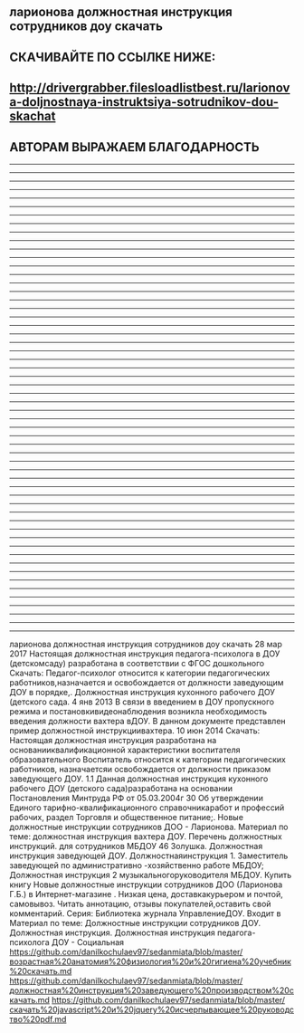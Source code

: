 ларионова должностная инструкция сотрудников доу скачать
--------------------------------------------------
СКАЧИВАЙТЕ ПО ССЫЛКЕ НИЖЕ:
--------------------------------------------------
http://drivergrabber.filesloadlistbest.ru/larionova-doljnostnaya-instruktsiya-sotrudnikov-dou-skachat
--------------------------------------------------
АВТОРАМ ВЫРАЖАЕМ БЛАГОДАРНОСТЬ
--------------------------------------------------
--------------------------------------------------
--------------------------------------------------
--------------------------------------------------
--------------------------------------------------
--------------------------------------------------
--------------------------------------------------
--------------------------------------------------
--------------------------------------------------
--------------------------------------------------
--------------------------------------------------
--------------------------------------------------
--------------------------------------------------
--------------------------------------------------
--------------------------------------------------
--------------------------------------------------
--------------------------------------------------
--------------------------------------------------
--------------------------------------------------
--------------------------------------------------
--------------------------------------------------
--------------------------------------------------
--------------------------------------------------
--------------------------------------------------
--------------------------------------------------
--------------------------------------------------
--------------------------------------------------
--------------------------------------------------
--------------------------------------------------
--------------------------------------------------
--------------------------------------------------
--------------------------------------------------
--------------------------------------------------
--------------------------------------------------
--------------------------------------------------
--------------------------------------------------
--------------------------------------------------
--------------------------------------------------
--------------------------------------------------
--------------------------------------------------
--------------------------------------------------
--------------------------------------------------
--------------------------------------------------
--------------------------------------------------
--------------------------------------------------
--------------------------------------------------
--------------------------------------------------
--------------------------------------------------
--------------------------------------------------
--------------------------------------------------
--------------------------------------------------
--------------------------------------------------
--------------------------------------------------
--------------------------------------------------
--------------------------------------------------
--------------------------------------------------
--------------------------------------------------
ларионова должностная инструкция сотрудников доу скачать 28 мар 2017  Настоящая должностная инструкция педагога-психолога в ДОУ (детскомсаду) разработана в соответствии с ФГОС дошкольного  Скачать: Педагог-психолог относится к категории педагогических работников,назначается и освобождается от должности заведующим ДОУ в порядке,. Должностная инструкция кухонного рабочего ДОУ (детского сада. 4 янв 2013  В связи в введением в ДОУ пропускного режима и постановкивидеонаблюдения возникла необходимость введения должности вахтера вДОУ. В данном документе представлен пример должностной инструкциивахтера. 10 июн 2014  Скачать:  Настоящая должностная инструкция разработана на основанииквалификационной характеристики воспитателя образовательного Воспитатель относится к категории педагогических работников, назначаетсяи освобождается от должности приказом заведующего ДОУ. 1.1 Данная должностная инструкция кухонного рабочего ДОУ (детского сада)разработана на основании Постановления Минтруда РФ от 05.03.2004г 30 Об утверждении Единого тарифно-квалификационного справочникаработ и профессий рабочих, раздел Торговля и общественное питание;. Новые должностные инструкции сотрудников ДОО - Ларионова. Материал по теме: должностная инструкция вахтера ДОУ. Перечень должностных инструкций. для сотрудников МБДОУ  46 Золушка. Должностная инструкция заведующей ДОУ. Должностнаяинструкция  1. Заместитель заведующей по административно -хозяйственно работе МБДОУ; Должностная инструкция  2 музыкальногоруководителя МБДОУ. Купить книгу Новые должностные инструкции сотрудников ДОО (Ларионова Г.Б.) в Интернет-магазине . Низкая цена, доставкакурьером и почтой, самовывоз. Читать аннотацию, отзывы покупателей,оставить свой комментарий.  Серия: Библиотека журнала УправлениеДОУ. Входит в
Материал по теме: Должностные инструкции сотрудников ДОУ. Должностная инструкция. Должностная инструкция педагога-психолога ДОУ - Социальная
https://github.com/danilkochulaev97/sedanmiata/blob/master/возрастная%20анатомия%20физиология%20и%20гигиена%20учебник%20скачать.md
https://github.com/danilkochulaev97/sedanmiata/blob/master/должностная%20инструкция%20заведующего%20производством%20скачать.md
https://github.com/danilkochulaev97/sedanmiata/blob/master/скачать%20javascript%20и%20jquery%20исчерпывающее%20руководство%20pdf.md